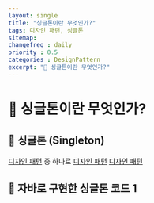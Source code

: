 ```yaml
---
layout: single
title: "싱글톤이란 무엇인가?"
tags: 디자인 패턴, 싱글톤
sitemap:
changefreq : daily
priority : 0.5
categories : DesignPattern
excerpt: "📘 싱글톤이란 무엇인가?"
---
```


# 📘 싱글톤이란 무엇인가?
## 📖 싱글톤 (Singleton)
<a href="/categories/DesignPattern/01/">디자인 패턴</a> 중 하나로
<a href="/categories/DesignPattern/01/">디자인 패턴</a>
<a href="/DesignPattern/Design-Pattern/">디자인 패턴</a>

## 📖 자바로 구현한 싱글톤 코드 1
